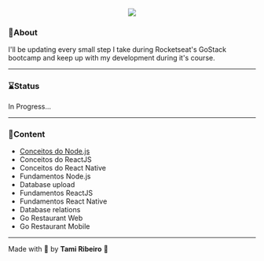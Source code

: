 <h1 align="center">
<img src="https://camo.githubusercontent.com/a869a2aaab296ef925343d7e76518cd213eb0a30/68747470733a2f2f73746f726167652e676f6f676c65617069732e636f6d2f676f6c64656e2d77696e642f626f6f7463616d702d676f737461636b2f6865616465722d6465736166696f732d6e65772e706e67">
</h1>

### 🚀About 
I'll be updating every small step I take during Rocketseat's GoStack bootcamp and keep up with my development during it's course.


---

### ⌛Status 
In Progress...

---

### 📑Content 

- [Conceitos do Node.js](https://github.com/tamiribeiro/GoStack-challenges/tree/main/gostack-conceitos-nodejs)
- Conceitos do ReactJS
- Conceitos do React Native
- Fundamentos Node.js
- Database upload
- Fundamentos ReactJS
- Fundamentos React Native
- Database relations
- Go Restaurant Web
- Go Restaurant Mobile

---

Made with 💜 by **Tami Ribeiro** 🦩
